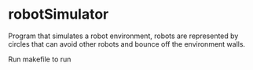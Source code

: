 # robotSimulator

Program that simulates a robot environment, robots are represented by circles that can avoid other robots and bounce off the environment walls. 

Run makefile to run
